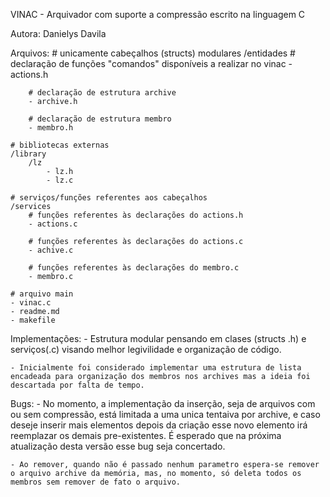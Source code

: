 VINAC - Arquivador com suporte a compressão escrito na linguagem C

Autora: Danielys Davila


Arquivos:
    # unicamente cabeçalhos (structs) modulares
    /entidades
        # declaração de funções "comandos" disponíveis a realizar no vinac 
        - actions.h

        # declaração de estrutura archive
        - archive.h
  
        # declaração de estrutura membro
        - membro.h
  
    # bibliotecas externas
    /library
        /lz
            - lz.h
            - lz.c
    
    # serviços/funções referentes aos cabeçalhos 
    /services
        # funções referentes às declarações do actions.h
        - actions.c
  
        # funções referentes às declarações do actions.c
        - achive.c

        # funções referentes às declarações do membro.c
        - membro.c
  
    # arquivo main
    - vinac.c
    - readme.md
    - makefile

Implementações: 
    - Estrutura modular pensando em clases (structs .h) e serviços(.c) visando melhor legivilidade e organização de código.

    - Inicialmente foi considerado implementar uma estrutura de lista encadeada para organização dos membros nos archives mas a ideia foi descartada por falta de tempo.

Bugs:
    - No momento, a implementação da inserção, seja de arquivos com ou sem compressão, está limitada a uma unica tentaiva por archive, e caso deseje inserir mais elementos depois da criação esse novo elemento irá reemplazar os demais pre-existentes. É esperado que na próxima atualização desta versão esse bug seja concertado.
  
    - Ao remover, quando não é passado nenhum parametro espera-se remover o arquivo archive da memória, mas, no momento, só deleta todos os membros sem remover de fato o arquivo.  


